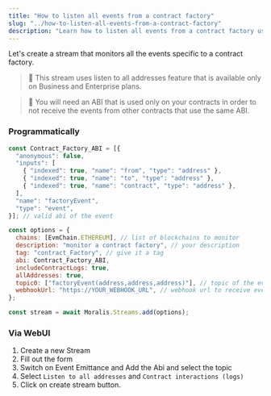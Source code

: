 ```yaml
---
title: "How to listen all events from a contract factory"
slug: "../how-to-listen-all-events-from-a-contract-factory"
description: "Learn how to listen all events from a contract factory using Moralis Streams API."
---
```

Let's create a stream that monitors all the events specific to a contract factory.

> 📘 This stream uses listen to all addresses feature that is available only on Business and Enterprise plans.

> 📘 You will need an ABI that is used only on your contracts in order to not receive the events from other contracts that use the same ABI.

### Programmatically

```javascript
const Contract_Factory_ABI = [{
  "anonymous": false,
  "inputs": [
    { "indexed": true, "name": "from", "type": "address" },
    { "indexed": true, "name": "to", "type": "address" },
    { "indexed": true, "name": "contract", "type": "address" },
  ],
  "name": "factoryEvent",
  "type": "event",
}]; // valid abi of the event

const options = {
  chains: [EvmChain.ETHEREUM], // list of blockchains to monitor
  description: "monitor a contract factory", // your description
  tag: "contract_Factory", // give it a tag
  abi: Contract_Factory_ABI,
  includeContractLogs: true,
  allAddresses: true,
  topic0: ["factoryEvent(address,address,address)"], // topic of the event
  webhookUrl: "https://YOUR_WEBHOOK_URL", // webhook url to receive events,
};

const stream = await Moralis.Streams.add(options);


```



### Via WebUI

1. Create a new Stream
2. Fill out the form
3. Switch on Event Emittance and Add the Abi and select the topic
4. Select `Listen to all addresses` and `Contract interactions (logs)`
5. Click on create stream button.